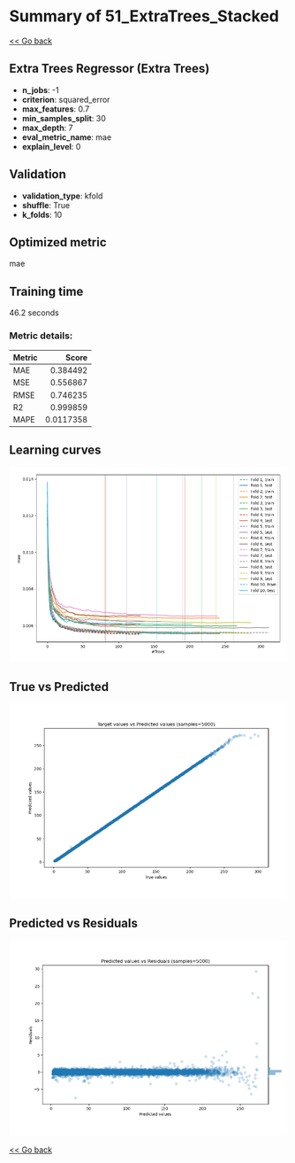 # Summary of 51_ExtraTrees_Stacked

[<< Go back](../README.md)


## Extra Trees Regressor (Extra Trees)
- **n_jobs**: -1
- **criterion**: squared_error
- **max_features**: 0.7
- **min_samples_split**: 30
- **max_depth**: 7
- **eval_metric_name**: mae
- **explain_level**: 0

## Validation
 - **validation_type**: kfold
 - **shuffle**: True
 - **k_folds**: 10

## Optimized metric
mae

## Training time

46.2 seconds

### Metric details:
| Metric   |     Score |
|:---------|----------:|
| MAE      | 0.384492  |
| MSE      | 0.556867  |
| RMSE     | 0.746235  |
| R2       | 0.999859  |
| MAPE     | 0.0117358 |



## Learning curves
![Learning curves](learning_curves.png)
## True vs Predicted

![True vs Predicted](true_vs_predicted.png)


## Predicted vs Residuals

![Predicted vs Residuals](predicted_vs_residuals.png)



[<< Go back](../README.md)

